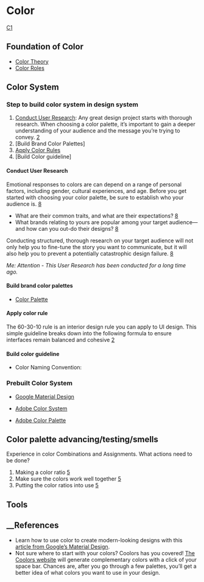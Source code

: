 # Color

[C1]

## Foundation of Color

- [Color Theory](./color_theory/color_theory)
- [Color Roles](./color_roles/color_roles)

## Color System

### Step to build color system in design system

1. [Conduct User Research](#conduct-user-research): Any great design project starts with thorough research. When choosing a color palette, it’s important to gain a deeper understanding of your audience and the message you’re trying to convey. [2]
2. [Build Brand Color Palettes]
3. [Apply Color Rules](#apply-color-rule)
4. [Build Color guideline]

#### Conduct User Research

Emotional responses to colors are can depend on a range of personal factors, including gender, cultural experiences, and age. Before you get started with choosing your color palette, be sure to establish who your audience is. [8]

- What are their common traits, and what are their expectations? [8]
- What brands relating to yours are popular among your target audience—and how can you out-do their designs? [8]

Conducting structured, thorough research on your target audience will not only help you to fine-tune the story you want to communicate, but it will also help you to prevent a potentially catastrophic design failure. [8]

*Me: Attention - This User Research has been conducted for a long time ago.*

#### Build brand color palettes

- [Color Palette](./color_system/color_palette/color_palette)

#### Apply color rule

The 60-30-10 rule is an interior design rule you can apply to UI design. This simple guideline breaks down into the following formula to ensure interfaces remain balanced and cohesive [2]

#### Build color guideline

- Color Naming Convention:

### Prebuilt Color System

- [Google Material Design](<https://m3.material.io/styles/color/system/overview>)

- [Adobe Color System](<https://spectrum.adobe.com/page/color-system/>)
- [Adobe Color Palette](<https://spectrum.adobe.com/page/color-palette/>)

## Color palette advancing/testing/smells

Experience in color Combinations and Assignments. What actions need to be done?

1. Making a color ratio [5]
2. Make sure the colors work well together [5]
3. Putting the color ratios into use [5]

## Tools

<!-- - [Work with color in mockups](/UX_design/level-1/design/tools/figma/#work-with-color-in-mockups) -->

## __References

[C1]: <https://www.coursera.org/learn/high-fidelity-designs-prototype/lecture/t5ss3/color-in-ux-design>

[1]: <https://www.coursera.org/learn/high-fidelity-designs-prototype/supplement/MDi11/work-with-color-in-mockups>
[2]: <https://www.figma.com/resource-library/types-of-color-palettes/#how-to-choose-a-color-scheme-for-your-design>
[3]: <https://digitalsynopsis.com/design/how-to-apply-color-to-user-interface/>
[4]: <https://www.aufaitux.com/blog/understanding-color-theory-in-designs/>
[5]: <https://thefutur.com/content/how-to-apply-a-color-palette-to-your-design>

- Learn how to use color to create modern-looking designs with this [article from Google’s Material Design](https://material.io/design/color/applying-color-to-ui.html).
- Not sure where to start with your colors? Coolors has you covered! [The Coolors website](https://coolors.co/f46036-2e294e-1b998b-e71d36-c5d86d) will generate complementary colors with a click of your space bar. Chances are, after you go through a few palettes, you’ll get a better idea of what colors you want to use in your design.

[8]: <https://careerfoundry.com/en/blog/ui-design/introduction-to-color-theory-and-color-palettes/>

